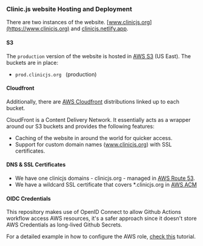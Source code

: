 ### Clinic.js website Hosting and Deployment

There are two instances of the website. [www.clinicjs.org](https://www.clinicjs.org) and [clinicjs.netlify.app](https://clinicjs.netlify.app/).

#### S3

The `production` version of the website is hosted in [AWS S3](https://console.aws.amazon.com/s3/home?region=us-east-1#) (US East). The buckets are in place:

- `prod.clinicjs.org ` (production)

#### Cloudfront

Additionally, there are [AWS Cloudfront](https://console.aws.amazon.com/cloudfront/home?region=us-east-1) distributions linked up to each bucket.

CloudFront is a Content Delivery Network. It essentially acts as a wrapper around our S3 buckets and provides the following features:

- Caching of the website in around the world for quicker access.
- Support for custom domain names (www.clinicjs.org) with SSL certificates.

#### DNS & SSL Certificates

- We have one clinicjs domains - clinicjs.org - managed in [AWS Route 53](https://console.aws.amazon.com/route53/home?region=us-east-1#).
- We have a wildcard SSL certificate that covers *.clinicjs.org in [AWS ACM](https://console.aws.amazon.com/acm/home?region=us-east-1#)

#### OIDC Credentials

This repository makes use of OpenID Connect to allow Github Actions workflow access AWS resources,
it's a safer approach since it doesn't store AWS Credentials as long-lived Github Secrets.

For a detailed example in how to configure the AWS role, [check this](https://docs.github.com/en/actions/deployment/security-hardening-your-deployments/configuring-openid-connect-in-amazon-web-services) tutorial.
